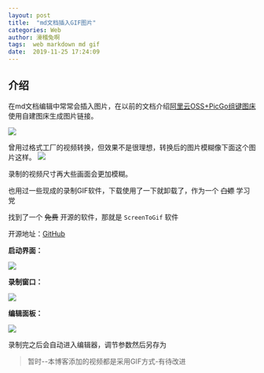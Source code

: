 ```yaml
---
layout: post
title:  "md文档插入GIF图片"
categories: Web
author: 滑稽兔啊
tags:  web markdown md gif
date:  2019-11-25 17:24:09
---
```




## 介绍

在md文档编辑中常常会插入图片，在以前的文档介绍[阿里云OSS+PicGo组键图床](http://qqwwqq.top/2019/10/24/aliyunOSS-UPpic/)使用自建图床生成图片链接。









![](https://j1109053660.oss-cn-hangzhou.aliyuncs.com/img/20191125173736.gif)



曾用过格式工厂的视频转换，但效果不是很理想，转换后的图片模糊像下面这个图片这样。
![](https://j1109053660.oss-cn-hangzhou.aliyuncs.com/img/20191120174135.gif)

录制的视频尺寸再大些画面会更加模糊。

也用过一些现成的录制GIF软件，下载使用了一下就卸载了，作为一个 <s>白嫖</s>  学习党

找到了一个  <s>免费</s>  开源的软件，那就是	`ScreenToGif` 软件

开源地址：[GitHub]( https://github.com/NickeManarin/ScreenToGif )



**启动界面：**

![](https://j1109053660.oss-cn-hangzhou.aliyuncs.com/img/20191125175015.png)





**录制窗口：**

![](https://j1109053660.oss-cn-hangzhou.aliyuncs.com/img/20191125175105.png)



**编辑面板：**

![](https://j1109053660.oss-cn-hangzhou.aliyuncs.com/img/20191125175234.png)

录制完之后会自动进入编辑器，调节参数然后另存为



> 暂时--本博客添加的视频都是采用GIF方式-有待改进